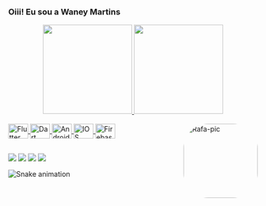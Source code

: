 ### Oiii! Eu sou a Waney Martins

<div align="center">
  <a href="https://github.com/waneymartinsM">
  <img height="180em" src="https://github-readme-stats.vercel.app/api?username=waneymartinsM&show_icons=true&theme=dracula&include_all_commits=true&count_private=true"/>
  <img height="180em" src="https://github-readme-stats.vercel.app/api/top-langs/?username=waneymartinsM&layout=compact&langs_count=7&theme=dracula"/>
</div>
<div style="display: inline_block"><br>
  <img align="center" alt="Flutter" height="30" width="40" <img src="https://cdn.jsdelivr.net/gh/devicons/devicon/icons/flutter/flutter-original.svg"/>
  <img align="center" alt="Dart" height="30" width="40" <img src="https://cdn.jsdelivr.net/gh/devicons/devicon/icons/dart/dart-original.svg" />
  <img align="center" alt="Android" height="30" width="40" <img src="https://cdn.jsdelivr.net/gh/devicons/devicon/icons/android/android-plain.svg" />
  <img align="center" alt="IOS" height="30" width="40" <img src="https://cdn.jsdelivr.net/gh/devicons/devicon/icons/apple/apple-original.svg" />
  <img align="center" alt="Firebase" height="30" width="40" src="https://cdn.jsdelivr.net/gh/devicons/devicon/icons/firebase/firebase-plain.svg">
   <img align="right" alt="Rafa-pic" height="150" style="border-radius:50px;" src="https://user-images.githubusercontent.com/100378386/199829500-9c53f54a-5790-4a96-948c-9b35bdf233de.png">
</div>
  
  ##
  
<div>
  <a href="https://www.instagram.com/waneymartins/" target="_blank"><img src="https://img.shields.io/badge/-Instagram-%23E4405F?style=for-the-badge&logo=instagram&logoColor=white" target="_blank"></a>
  <a href="https://wa.me/5538988190693?text=Ol%C3%A1%20Waney,%20encontrei%20seu%20contato%20no%20GitHub!" target="_blank"><img src="https://img.shields.io/badge/WhatsApp-25D366?style=for-the-badge&logo=whatsapp&logoColor=white" target="_blank"></a>
  <a href = "mailto:waneymartins2003@hotmail.com"><img src="https://img.shields.io/badge/-Gmail-%23333?style=for-the-badge&logo=gmail&logoColor=white" target="_blank"></a>
  <a href="https://www.linkedin.com/in/waney-martins-838169231/" target="_blank"><img src="https://img.shields.io/badge/-LinkedIn-%230077B5?style=for-the-badge&logo=linkedin&logoColor=white" target="_blank"></a> 
  
  ![Snake animation](https://github.com/waneymartinsM/waneymartinsM/blob/output/github-contribution-grid-snake.svg)
  
  </div>
    
